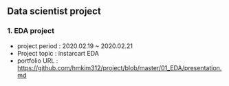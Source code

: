 ## Data scientist project
### 1. EDA project
- project period : 2020.02.19 ~ 2020.02.21
- Project topic : instarcart EDA
- portfolio URL : https://github.com/hmkim312/project/blob/master/01_EDA/presentation.md

